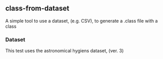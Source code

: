 ## class-from-dataset
A simple tool to use a dataset, (e.g. CSV), to generate a .class file with a class

### Dataset
This test uses the astronomical hygiens dataset, (ver. 3)
